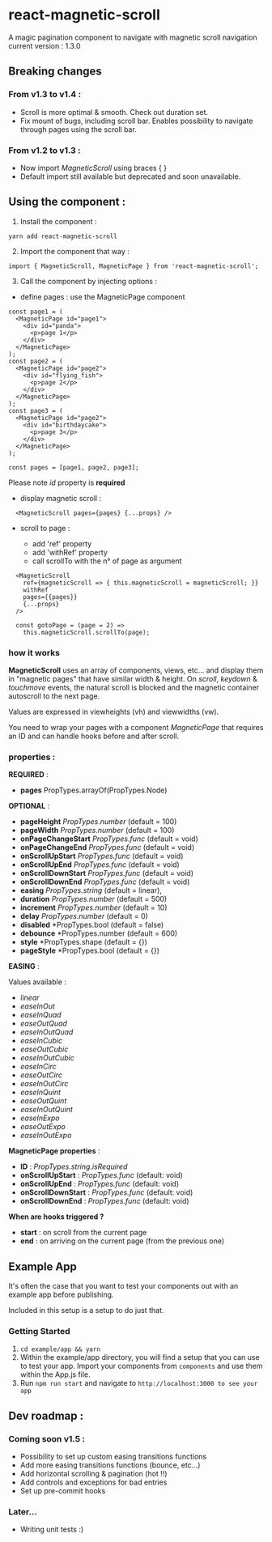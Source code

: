 
# react-magnetic-scroll

A magic pagination component to navigate with magnetic scroll navigation
current version : 1.3.0

## Breaking changes

### From v1.3 to v1.4 :

* Scroll is more optimal & smooth. Check out duration set.
* Fix mount of bugs, including scroll bar. Enables possibility to navigate through pages using the scroll bar.

### From v1.2 to v1.3 :

* Now import *MagneticScroll* using braces { }
* Default import still available but deprecated and soon unavailable.

## Using the component :
1. Install the component :

 ```yarn add react-magnetic-scroll```

2. Import the component that way :

 ```import { MagneticScroll, MagneticPage } from 'react-magnetic-scroll';```

3. Call the component by injecting options :

  * define pages : use the MagneticPage component

  ```
  const page1 = (
    <MagneticPage id="page1">
      <div id="panda">
        <p>page 1</p>
      </div>
    </MagneticPage>
  );
  const page2 = (
    <MagneticPage id="page2">
      <div id="flying_fish">
        <p>page 2</p>
      </div>
    </MagneticPage>
  );
  const page3 = (
    <MagneticPage id="page2">
      <div id="birthdaycake">
        <p>page 3</p>
      </div>
    </MagneticPage>
  );

  const pages = [page1, page2, page3];
  ```
  Please note *id* property is __required__

  * display magnetic scroll :

  ```
    <MagneticScroll pages={pages} {...props} />
  ```

  * scroll to page :

    * add 'ref' property
    * add 'withRef' property
    * call scrollTo with the n° of page as argument

  ```
    <MagneticScroll
      ref={magneticScroll => { this.magneticScroll = magneticScroll; }}
      withRef
      pages={{pages}}
      {...props}
    />
  ```

  ```
    const gotoPage = (page = 2) =>
      this.magneticScroll.scrollTo(page);
  ```

### how it works

__MagneticScroll__ uses an array of components, views, etc... and display them in "magnetic pages" that have similar width & height. On *scroll*, *keydown* & *touchmove* events, the natural scroll is blocked and the magnetic container autoscroll to the next page.

Values are expressed in viewheights (vh) and viewwidths (vw).

You need to wrap your pages with a component *MagneticPage* that requires an ID and can handle hooks before and after scroll.

### properties :

__REQUIRED__ :

* **pages** PropTypes.arrayOf(PropTypes.Node)

__OPTIONAL__ :

* **pageHeight** *PropTypes.number* (default = 100)
* **pageWidth** *PropTypes.number* (default = 100)
* **onPageChangeStart** *PropTypes.func* (default = void)
* **onPageChangeEnd** *PropTypes.func* (default = void)
* **onScrollUpStart** *PropTypes.func* (default = void)
* **onScrollUpEnd** *PropTypes.func* (default = void)
* **onScrollDownStart** *PropTypes.func* (default = void)
* **onScrollDownEnd** *PropTypes.func* (default = void)
* **easing** *PropTypes.string* (default = linear),
* **duration** *PropTypes.number* (default = 500)
* **increment** *PropTypes.number* (default = 10)
* **delay** *PropTypes.number* (default = 0)
* **disabled** *PropTypes.bool (default = false)
* **debounce** *PropTypes.number (default = 600)
* **style** *PropTypes.shape (default = {})
* **pageStyle** *PropTypes.bool (default = {})

__EASING__ :

Values available :

* *linear*
* *easeInOut*
* *easeInQuad*
* *easeOutQuad*
* *easeInOutQuad*
* *easeInCubic*
* *easeOutCubic*
* *easeInOutCubic*
* *easeInCirc*
* *easeOutCirc*
* *easeInOutCirc*
* *easeInQuint*
* *easeOutQuint*
* *easeInOutQuint*
* *easeInExpo*
* *easeOutExpo*
* *easeInOutExpo*

__MagneticPage properties__ :

* **ID** : *PropTypes.string.isRequired*
* **onScrollUpStart** : *PropTypes.func* (default: void)
* **onScrollUpEnd** : *PropTypes.func* (default: void)
* **onScrollDownStart** : *PropTypes.func* (default: void)
* **onScrollDownEnd** : *PropTypes.func* (default: void)

__When are hooks triggered ?__

* __start__ : on scroll from the current page
* __end__ : on arriving on the current page (from the previous one)

## Example App
It's often the case that you want to test your components out with an example app before publishing.

Included in this setup is a setup to do just that.

### Getting Started
1. `cd example/app && yarn`
2.  Within the example/app directory, you will find a setup that you can use to test your app.  Import your components from `components` and use them within the App.js file.
3. Run `npm run start` and navigate to `http://localhost:3000 to see your app`


## Dev roadmap :

### Coming soon v1.5 :

* Possibility to set up custom easing transitions functions
* Add more easing transitions functions (bounce, etc...)
* Add horizontal scrolling & pagination (hot !!)
* Add controls and exceptions for bad entries
* Set up pre-commit hooks

### Later...

* Writing unit tests :)

